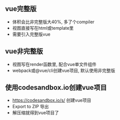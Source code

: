 ## vue完整版
- 体积会比非完整版大40%, 多了个compiler
- 视图直接写在html或template里
- 需要引入完整版vue

## vue非完整版
- 视图写在render函数里, 配合vue单文件组件
- webpack或@vue/cli创建vue项目, 默认使用非完整版

## 使用codesandbox.io创建vue项目
- https://codesandbox.io/s/ 创建vue项目
- Export to ZIP 导出
- 解压缩就得到vue项目了
